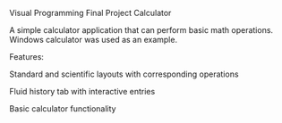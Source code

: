 Visual Programming Final Project
Calculator

A simple calculator application that can perform basic math operations.
Windows calculator was used as an example.

Features:

Standard and scientific layouts with corresponding operations

Fluid history tab with interactive entries

Basic calculator functionality
